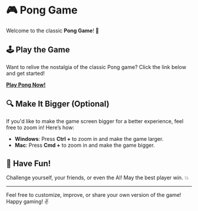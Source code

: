# 🎮 Pong Game

Welcome to the classic **Pong Game**! 🏓

## 🕹️ Play the Game

Want to relive the nostalgia of the classic Pong game? Click the link below and get started!

[**Play Pong Now!**](https://jgy36.github.io/pong/)

## 🔍 Make It Bigger (Optional)

If you'd like to make the game screen bigger for a better experience, feel free to zoom in! Here’s how:

- **Windows**: Press **Ctrl +** to zoom in and make the game larger.
- **Mac**: Press **Cmd +** to zoom in and make the game bigger.

## 🎉 Have Fun!

Challenge yourself, your friends, or even the AI! May the best player win. 💥

---

Feel free to customize, improve, or share your own version of the game! Happy gaming! ✌️
